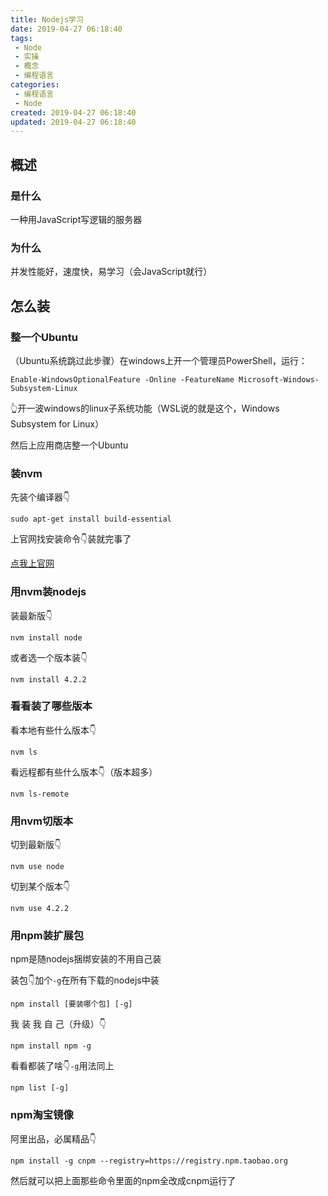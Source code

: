 ```yaml
---
title: Nodejs学习
date: 2019-04-27 06:18:40
tags: 
 - Node
 - 实操
 - 概念
 - 编程语言
categories: 
 - 编程语言
 - Node
created: 2019-04-27 06:18:40
updated: 2019-04-27 06:18:40
---
```


## 概述

### 是什么

一种用JavaScript写逻辑的服务器

### 为什么

并发性能好，速度快，易学习（会JavaScript就行）

## 怎么装

### 整一个Ubuntu

（Ubuntu系统跳过此步骤）在windows上开一个管理员PowerShell，运行：

    Enable-WindowsOptionalFeature -Online -FeatureName Microsoft-Windows-Subsystem-Linux

👆开一波windows的linux子系统功能（WSL说的就是这个，Windows Subsystem for Linux）

然后上应用商店整一个Ubuntu

### 装nvm

先装个编译器👇

    sudo apt-get install build-essential

上官网找安装命令👇装就完事了

[点我上官网](https://github.com/creationix/nvm#install-script)

### 用nvm装nodejs

装最新版👇

    nvm install node

或者选一个版本装👇

    nvm install 4.2.2

### 看看装了哪些版本

看本地有些什么版本👇

    nvm ls

看远程都有些什么版本👇（版本超多）

    nvm ls-remote

### 用nvm切版本

切到最新版👇

    nvm use node

切到某个版本👇

    nvm use 4.2.2

### 用npm装扩展包

npm是随nodejs捆绑安装的不用自己装

装包👇加个`-g`在所有下载的nodejs中装

    npm install [要装哪个包] [-g]

我 装 我 自 己（升级）👇

    npm install npm -g

看看都装了啥👇`-g`用法同上

    npm list [-g]

### npm淘宝镜像

阿里出品，必属精品👇

    npm install -g cnpm --registry=https://registry.npm.taobao.org

然后就可以把上面那些命令里面的npm全改成cnpm运行了
